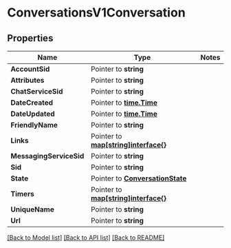 # ConversationsV1Conversation

## Properties
Name | Type | Notes
------------ | ------------- | -------------
**AccountSid** | Pointer to **string** | 
**Attributes** | Pointer to **string** | 
**ChatServiceSid** | Pointer to **string** | 
**DateCreated** | Pointer to [**time.Time**](time.Time.md) | 
**DateUpdated** | Pointer to [**time.Time**](time.Time.md) | 
**FriendlyName** | Pointer to **string** | 
**Links** | Pointer to [**map[string]interface{}**](.md) | 
**MessagingServiceSid** | Pointer to **string** | 
**Sid** | Pointer to **string** | 
**State** | Pointer to [**ConversationState**](conversation_state.md) | 
**Timers** | Pointer to [**map[string]interface{}**](.md) | 
**UniqueName** | Pointer to **string** | 
**Url** | Pointer to **string** | 

[[Back to Model list]](../README.md#documentation-for-models) [[Back to API list]](../README.md#documentation-for-api-endpoints) [[Back to README]](../README.md)


